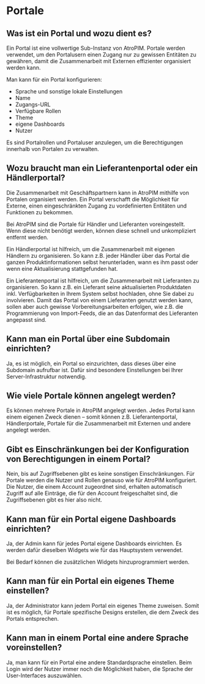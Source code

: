 # Portale



## Was ist ein Portal und wozu dient es?

Ein Portal ist eine vollwertige Sub-Instanz von AtroPIM. Portale werden verwendet, um den Portalusern einen Zugang nur zu gewissen Entitäten zu gewähren, damit die Zusammenarbeit mit Externen effizienter organisiert werden kann.

Man kann für ein Portal konfigurieren:

- Sprache und sonstige lokale Einstellungen
- Name
- Zugangs-URL
- Verfügbare Rollen
- Theme
- eigene Dashboards
- Nutzer

Es sind Portalrollen und Portaluser anzulegen, um die Berechtigungen innerhalb von Portalen zu verwalten.



## Wozu braucht man ein Lieferantenportal oder ein Händlerportal?

Die Zusammenarbeit mit Geschäftspartnern kann in AtroPIM mithilfe von Portalen organisiert werden. Ein Portal verschafft die Möglichkeit für Externe, einen eingeschränkten Zugang zu vordefinierten Entitäten und Funktionen zu bekommen.

Bei AtroPIM sind die Portale für Händler und Lieferanten voreingestellt. Wenn diese nicht benötigt werden, können diese schnell und unkompliziert entfernt werden.

Ein Händlerportal ist hilfreich, um die Zusammenarbeit mit eigenen Händlern zu organisieren. So kann z.B. jeder Händler über das Portal die ganzen Produktinformationen selbst herunterladen, wann es ihm passt oder wenn eine Aktualisierung stattgefunden hat.

Ein Lieferantenportal ist hilfreich, um die Zusammenarbeit mit Lieferanten zu organisieren. So kann z.B. ein Lieferant seine aktualisierten Produktdaten inkl. Verfügbarkeiten in Ihrem System selbst hochladen, ohne Sie dabei zu involvieren. Damit das Portal von einem Lieferanten genutzt werden kann, sollen aber auch gewisse Vorbereitungsarbeiten erfolgen, wie z.B. die Programmierung von Import-Feeds, die an das Datenformat des Lieferanten angepasst sind.

  

## Kann man ein Portal über eine Subdomain einrichten?

Ja, es ist möglich, ein Portal so einzurichten, dass dieses über eine Subdomain aufrufbar ist. Dafür sind besondere Einstellungen bei Ihrer Server-Infrastruktur notwendig.



## Wie viele Portale können angelegt werden?

Es können mehrere Portale in AtroPIM angelegt werden. Jedes Portal kann einem eigenen Zweck dienen – somit können z.B. Lieferantenportal, Händlerportale, Portale für die Zusammenarbeit mit Externen und andere angelegt werden.



## Gibt es Einschränkungen bei der Konfiguration von Berechtigungen in einem Portal?

Nein, bis auf Zugriffsebenen gibt es keine sonstigen Einschränkungen. Für Portale werden die Nutzer und Rollen genauso wie für AtroPIM konfiguriert. Die Nutzer, die einem Account zugeordnet sind, erhalten automatisch Zugriff auf alle Einträge, die für den Account freigeschaltet sind, die Zugriffsebenen gibt es hier also nicht.



## Kann man für ein Portal eigene Dashboards einrichten?

Ja, der Admin kann für jedes Portal eigene Dashboards einrichten. Es werden dafür dieselben Widgets wie für das Hauptsystem verwendet.

Bei Bedarf können die zusätzlichen Widgets hinzuprogrammiert werden.



## Kann man für ein Portal ein eigenes Theme einstellen?

Ja, der Administrator kann jedem Portal ein eigenes Theme zuweisen. Somit ist es möglich, für Portale spezifische Designs erstellen, die dem Zweck des Portals entsprechen.
  

## Kann man in einem Portal eine andere Sprache voreinstellen?

Ja, man kann für ein Portal eine andere Standardsprache einstellen. Beim Login wird der Nutzer immer noch die Möglichkeit haben, die Sprache der User-Interfaces auszuwählen.
